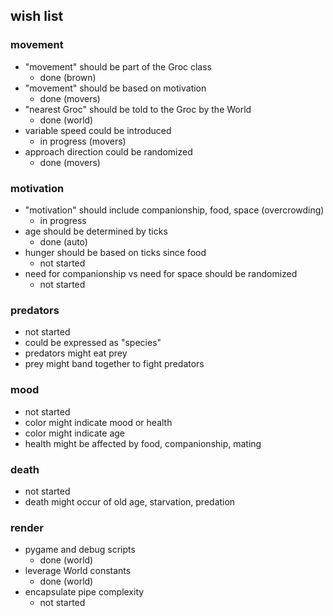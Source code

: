 ## wish list
 
### movement

- "movement" should be part of the Groc class
  - done (brown)
- "movement" should be based on motivation
  - done (movers)
- "nearest Groc" should be told to the Groc by the World
  - done (world)
- variable speed could be introduced
  - in progress (movers)
- approach direction could be randomized
  - done (movers)

### motivation
- "motivation" should include companionship, food, space (overcrowding)
  - in progress
- age should be determined by ticks
  - done (auto)
- hunger should be based on ticks since food
  - not started
- need for companionship vs need for space should be randomized
  - not started

### predators
  - not started
- could be expressed as "species"
- predators might eat prey
- prey might band together to fight predators

### mood
  - not started
- color might indicate mood or health
- color might indicate age
- health might be affected by food, companionship, mating

### death
  - not started
- death might occur of old age, starvation, predation

### render
- pygame and debug scripts
  - done (world)
- leverage World constants
  - done (world)
- encapsulate pipe complexity 
  - not started
